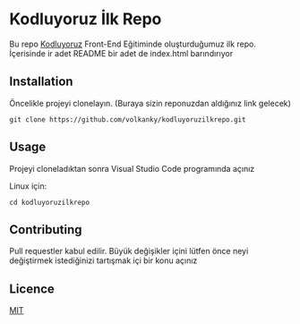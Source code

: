 # Kodluyoruz İlk Repo
Bu repo [Kodluyoruz](www.kodluyoruz.com) Front-End Eğitiminde oluşturduğumuz ilk repo. İçerisinde ir adet README bir adet de index.html barındırıyor

## Installation

Öncelikle projeyi clonelayın. (Buraya sizin reponuzdan aldığınız link gelecek)
```
git clone https://github.com/volkanky/kodluyoruzilkrepo.git
```

## Usage

Projeyi cloneladıktan sonra Visual Studio Code programında açınız

Linux için:

```terminal
cd kodluyoruzilkrepo
```

## Contributing

Pull requestler kabul edilir. Büyük değişikler içini lütfen önce neyi değiştirmek istediğinizi tartışmak içi bir konu açınız

## Licence

[MIT](https://opensource.org/licenses/MIT)
